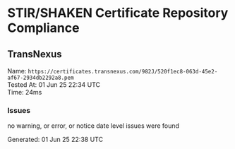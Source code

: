 # STIR/SHAKEN Certificate Repository Compliance

## TransNexus

Name: `https://certificates.transnexus.com/982J/520f1ec8-063d-45e2-af67-2934db2292a8.pem`\
Tested At: 01 Jun 25 22:34 UTC\
Time: 24ms

### Issues

no warning, or error, or notice date level issues were found

Generated: 01 Jun 25 22:38 UTC